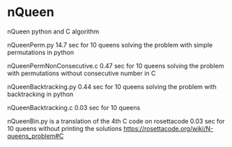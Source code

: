 # nQueen
nQueen python and C algorithm 

nQueenPerm.py 14.7 sec for 10 queens
solving the problem with simple permutations in python

nQueenPermNonConsecutive.c 0.47 sec for 10 queens
solving the problem with  permutations without consecutive number in C

nQueenBacktracking.py 0.44 sec for 10 queens
solving the problem with backtracking in python

nQueenBacktracking.c 0.03 sec for 10 queens

nQueenBin.py is a translation of the 4th C code on rosettacode
0.03 sec for 10 queens without printing the solutions
https://rosettacode.org/wiki/N-queens_problem#C
